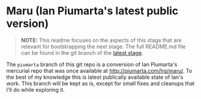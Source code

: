 # Maru (Ian Piumarta's latest public version)

> **NOTE:** This readme focuses on the aspects of this stage that are relevant for bootstrapping the next stage.
> The full README.md file can be found in the git branch of the [latest stage](https://github.com/attila-lendvai/maru/).

The `piumarta` branch of this git repo is a conversion of Ian Piumarta's mercurial
repo that was once available at http://piumarta.com/hg/maru/. To the best of my knowledge
this is latest publically available state of Ian's work. This branch will be kept as is,
except for small fixes and cleanups that I'll do while exploring it.
